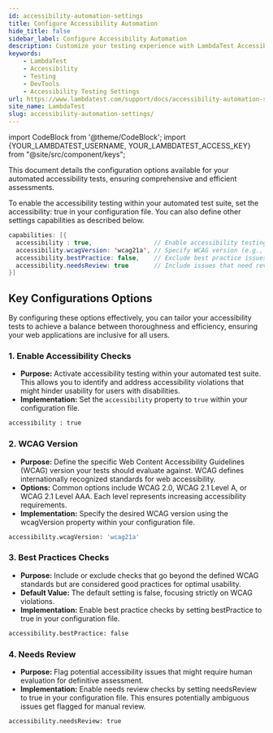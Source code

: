 ```yaml
---
id: accessibility-automation-settings
title: Configure Accessibility Automation
hide_title: false
sidebar_label: Configure Accessibility Automation
description: Customize your testing experience with LambdaTest Accessibility DevTools' comprehensive settings to meet your specific needs and preferences.
keywords:
    - LambdaTest
    - Accessibility
    - Testing
    - DevTools
    - Accessibility Testing Settings
url: https://www.lambdatest.com/support/docs/accessibility-automation-settings/
site_name: LambdaTest
slug: accessibility-automation-settings/
---
```


import CodeBlock from '@theme/CodeBlock';
import {YOUR_LAMBDATEST_USERNAME, YOUR_LAMBDATEST_ACCESS_KEY} from "@site/src/component/keys";

<script type="application/ld+json"
      dangerouslySetInnerHTML={{ __html: JSON.stringify({
       "@context": "https://schema.org",
        "@type": "BreadcrumbList",
        "itemListElement": [{
          "@type": "ListItem",
          "position": 1,
          "name": "Home",
          "item": "https://www.lambdatest.com"
        },{
          "@type": "ListItem",
          "position": 2,
          "name": "Support",
          "item": "https://www.lambdatest.com/support/docs/"
        },{
          "@type": "ListItem",
          "position": 3,
          "name": "Accessibility Testing Settings",
          "item": "https://www.lambdatest.com/support/docs/accessibility-automation-settings/"
        }]
      })
    }}
></script>
This document details the configuration options available for your automated accessibility tests, ensuring comprehensive and efficient assessments.

To enable the accessibility testing within your automated test suite, set the accessibility: true in your configuration file. You can also define other settings capabilities as described below.

```java
capabilities: [{
  accessibility : true,                 // Enable accessibility testing
  accessibility.wcagVersion: 'wcag21a', // Specify WCAG version (e.g., WCAG 2.1 Level A)
  accessibility.bestPractice: false,    // Exclude best practice issues from results
  accessibility.needsReview: true       // Include issues that need review
}]
```

## Key Configurations Options

By configuring these options effectively, you can tailor your accessibility tests to achieve a balance between thoroughness and efficiency, ensuring your web applications are inclusive for all users.

### 1. Enable Accessibility Checks

- **Purpose:** Activate accessibility testing within your automated test suite. This allows you to identify and address accessibility violations that might hinder usability for users with disabilities.
- **Implementation:** Set the `accessibility` property to `true` within your configuration file.

```bash
accessibility : true
```

### 2. WCAG Version

- **Purpose:** Define the specific Web Content Accessibility Guidelines (WCAG) version your tests should evaluate against. WCAG defines internationally recognized standards for web accessibility.
- **Options:** Common options include WCAG 2.0, WCAG 2.1 Level A, or WCAG 2.1 Level AAA. Each level represents increasing accessibility requirements.
- **Implementation:** Specify the desired WCAG version using the wcagVersion property within your configuration file.

```bash
accessibility.wcagVersion: 'wcag21a'
```

### 3. Best Practices Checks

- **Purpose:** Include or exclude checks that go beyond the defined WCAG standards but are considered good practices for optimal usability.
- **Default Value:** The default setting is false, focusing strictly on WCAG violations.
- **Implementation:** Enable best practice checks by setting bestPractice to true in your configuration file.

```bash
accessibility.bestPractice: false
```

### 4. Needs Review

- **Purpose:** Flag potential accessibility issues that might require human evaluation for definitive assessment.
- **Implementation:** Enable needs review checks by setting needsReview to true in your configuration file. This ensures potentially ambiguous issues get flagged for manual review.

```bash
accessibility.needsReview: true
```